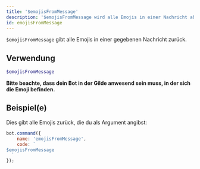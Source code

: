 ```yaml
---
title: '$emojisFromMessage'
description: '$emojisFromMessage wird alle Emojis in einer Nachricht abrufen.'
id: emojisFromMessage
---
```


`$emojisFromMessage` gibt alle Emojis in einer gegebenen Nachricht zurück.

## Verwendung

```php
$emojisFromMessage
```

**Bitte beachte, dass dein Bot in der Gilde anwesend sein muss, in der sich die Emoji befinden.**

## Beispiel(e)

Dies gibt alle Emojis zurück, die du als Argument angibst:

```javascript
bot.command({
    name: 'emojisFromMessage',
    code: `
$emojisFromMessage
  `
});
```
